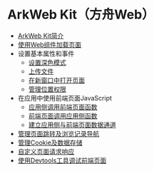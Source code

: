 # ArkWeb Kit（方舟Web）

- [ArkWeb Kit简介](../web/web-component-overview.md)
- [使用Web组件加载页面](../web/web-page-loading-with-web-components.md)
- 设置基本属性和事件
  - [设置深色模式](../web/web-set-dark-mode.md)
  - [上传文件](../web/web-file-upload.md)
  - [在新窗口中打开页面](../web/web-open-in-new-window.md)
  - [管理位置权限](../web/web-geolocation-permission.md)
- 在应用中使用前端页面JavaScript
  - [应用侧调用前端页面函数](../web/web-in-app-frontend-page-function-invoking.md)
  - [前端页面调用应用侧函数](../web/web-in-page-app-function-invoking.md)
  - [建立应用侧与前端页面数据通道](../web/web-app-page-data-channel.md)
- [管理页面跳转及浏览记录导航](../web/web-redirection-and-browsing-history-mgmt.md)
- [管理Cookie及数据存储](../web/web-cookie-and-data-storage-mgmt.md)
- [自定义页面请求响应](../web/web-resource-interception-request-mgmt.md)
- [使用Devtools工具调试前端页面](../web/web-debugging-with-devtools.md)